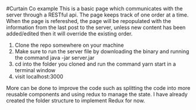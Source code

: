 #Curtain Co example 
This is a basic page which communicates with the server through a RESTful api.
The page keeps track of one order at a time. When the page is refereshed, the page will be repopulated with the information from the last post to the server, unless new content has been added/edited then it will override the existing order.

1. Clone the repo somewhere on your machine
2. Make sure to run the server file by downloading the binary and running the command java -jar server.jar 
3. cd into the folder you cloned and run the command yarn start in a terminal window
4. visit localhost:3000

More can be done to improve the code such as splitting the code into more reusable components and using redux to manage the state. 
I have already created the folder structure to implement Redux for now. 


